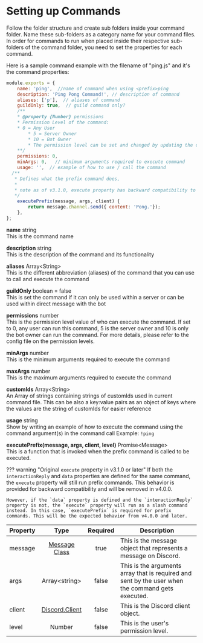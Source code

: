 # Setting up Commands

Follow the folder structure and create sub folders inside your command folder. Name these sub-folders as a category name for your command files.  In order for commands to run when placed inside their respective sub-folders of the command folder, you need to set the properties for each command.

Here is a sample command example with the filename of "ping.js" and it's the command  properties:

```javascript 
module.exports = {
	name: 'ping',  //name of command when using <prefix>ping
	description: 'Ping Pong Command!', // description of command
	aliases: ['p'],  // aliases of command
	guildOnly: true,  // guild command only?
	/**
	* @property {Number} permissions 
	* Permission Level of the command: 
	* 0 = Any User
        * 5 = Server Owner
        * 10 = Bot Owner
        * The permission level can be set and changed by updating the config.js file
	**/
	permissions: 0,  
	minArgs: 0,   // minimum arguments required to execute command
	usage: '',  // example of how to use / call the command
  /**
   * Defines what the prefix command does, 
   * 
   * note as of v3.1.0, execute property has backward compatibility to run prefix commands until v4.0.0 
   */
	executePrefix(message, args, client) {
		return message.channel.send({ content: 'Pong.'});
	},
};
```


<p>
  <strong>name</strong> <span class="varType">string</span><br/>
  This is the command name
</p>

<p>
  <strong>description</strong> <span class="varType">string</span><br/>
  This is the description of the command and its functionality
</p>

<p>
  <strong>aliases</strong> <span class="varType">Array&lt;String&gt;</span><br/>
  This is the different abbreviation (aliases) of the command that you can use to call and execute the command
</p>

<p>
  <strong>guildOnly</strong> <span class="varType">boolean</span> = false
  <span class="optional-label"></span><br/>
  This is set the command if it can only be used within a server or can be used within direct message with the bot
</p>

<p>
  <strong>permissions</strong> <span class="varType">number</span><br/>
  This is the permission level value of who can execute the command. If set to 0, any user can run this command, 5 is the server owner and 10 is only the bot owner can run the command. For more details, please refer to the config file on the permission levels.
</p>

<p>
  <strong>minArgs</strong> <span class="varType">number</span><br/>
  This is the minimum arguments required to execute the command
</p>


<p class="hasLabel">
<strong>maxArgs</strong> <span class="varType">number</span>
<span class="optional-label"></span>
<br/>
<span>
This is the maximum arguments required to execute the command</span>
</p>

<p>
  <strong>customIds</strong> <span class="varType">Array&lt;String&gt;</span><br/>
  An Array of strings containing strings of customIds used in current command file. This can be also a key:value pairs as an object of keys where the values are the string of customIds for easier reference
</p>
<p>
  <strong>usage</strong> <span class="varType">string</span><br/>
  Show by writing an example of how to execute the command using the command argument(s) in the command call  Example: <code>!ping</code>
</p>

<div class="hasLabel" markdown>
  <strong>executePrefix(message, args, client, level)</strong>
  <span class="varType">Promise&lt;Message&gt;</code></span><br/>
  This is a function that is invoked when the prefix command is called to be executed.

??? warning "Original `execute` property in v3.1.0 or later"
    If both the `interactionReply` and `data` properties are defined for the same command, the `execute` property will still run prefix commands. This behavior is provided for backward compatibility and will be removed in v4.0.0.

    However, if the `data` property is defined and the `interactionReply` property is not, the `execute` property will run as a slash command instead. In this case, `executePrefix` is required for prefix commands. This will be the expected behavior from v4.0.0 and later.



 </div>



<table>
  <thead>
    <tr>
      <th>Property</th>
      <th align="center">Type</th>
      <th align="center">Required</th>
      <th>Description</th>
    </tr>
  </thead>
  <tbody>
    <tr>
      <td>message</td>
      <td align="center"><a href="https://discord.js.org/docs/packages/discord.js/main/Message:Class">Message Class</a></td>
      <td align="center">true</td>
      <td>This is the message object that represents a message on Discord.</td>
    </tr>
    <tr>
      <td>args</td>
      <td align="center">Array&lt;string&gt;</td>
      <td align="center">false</td>
      <td>This is the arguments array that is required and sent by the user when the command gets executed.</td>
    </tr>
    <tr>
      <td>client</td>
      <td align="center"><a href="https://discord.js.org/docs/packages/discord.js/main/BaseClient:Class">Discord.Client</a></td>
      <td align="center">false</td>
      <td>This is the Discord client object.</td>
    </tr>
    <tr>
      <td>level</td>
      <td align="center">Number</td>
      <td align="center">false</td>
      <td>This is the user's permission level.</td>
    </tr>
  </tbody>
</table>

